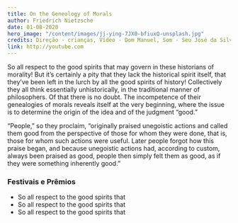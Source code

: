 ```yaml
---
title: On the Geneology of Morals
author: Friedrich Nietzsche
date: 01-08-2020
hero_image: "/content/images/jj-ying-7JX0-bfiuxQ-unsplash.jpg"
credits: Direção - crianças, Vídeo - Dom Manuel, Som - Seu José da Silva
link: http://youtube.com
---
```

So all respect to the good spirits that may govern in these historians of morality! But it’s certainly a pity that they lack the historical spirit itself, that they’ve been left in the lurch by all the good spirits of history! Collectively they all think essentially unhistorically, in the traditional manner of philosophers. Of that there is no doubt. The incompetence of their genealogies of morals reveals itself at the very beginning, where the issue is to determine the origin of the idea and of the judgment “good.”

“People,” so they proclaim, “originally praised unegoistic actions and called them good from the perspective of those for whom they were done, that is, those for whom such actions were useful. Later people forgot how this praise began, and because unegoistic actions had, according to custom, always been praised as good, people then simply felt them as good, as if they were something inherently good.”

### Festivais e Prêmios

- So all respect to the good spirits that
- So all respect to the good spirits that
- So all respect to the good spirits that